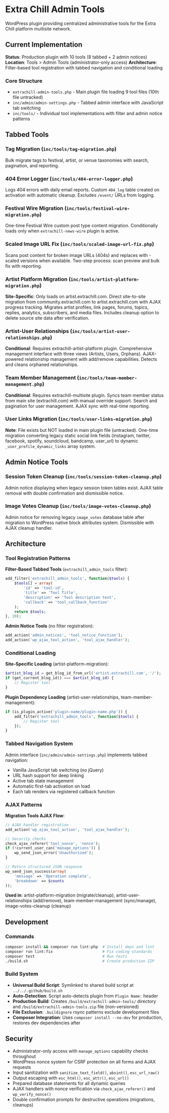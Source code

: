 # Extra Chill Admin Tools

WordPress plugin providing centralized administrative tools for the Extra Chill platform multisite network.

## Current Implementation

**Status**: Production plugin with 10 tools (8 tabbed + 2 admin notices)
**Location**: Tools > Admin Tools (administrator-only access)
**Architecture**: Filter-based tool registration with tabbed navigation and conditional loading

### Core Structure
- `extrachill-admin-tools.php` - Main plugin file loading 9 tool files (10th file untracked)
- `inc/admin/admin-settings.php` - Tabbed admin interface with JavaScript tab switching
- `inc/tools/` - Individual tool implementations with filter and admin notice patterns

## Tabbed Tools

### Tag Migration (`inc/tools/tag-migration.php`)
Bulk migrate tags to festival, artist, or venue taxonomies with search, pagination, and reporting.

### 404 Error Logger (`inc/tools/404-error-logger.php`)
Logs 404 errors with daily email reports. Custom `404_log` table created on activation with automatic cleanup. Excludes `/event/` URLs from logging.

### Festival Wire Migration (`inc/tools/festival-wire-migration.php`)
One-time Festival Wire custom post type content migration. Conditionally loads only when `extrachill-news-wire` plugin is active.

### Scaled Image URL Fix (`inc/tools/scaled-image-url-fix.php`)
Scans post content for broken image URLs (404s) and replaces with -scaled versions when available. Two-step process: scan preview and bulk fix with reporting.

### Artist Platform Migration (`inc/tools/artist-platform-migration.php`)
**Site-Specific**: Only loads on artist.extrachill.com. Direct site-to-site migration from community.extrachill.com to artist.extrachill.com with AJAX progress tracking. Migrates artist profiles, link pages, forums, topics, replies, analytics, subscribers, and media files. Includes cleanup option to delete source site data after verification.

### Artist-User Relationships (`inc/tools/artist-user-relationships.php`)
**Conditional**: Requires extrachill-artist-platform plugin. Comprehensive management interface with three views (Artists, Users, Orphans). AJAX-powered relationship management with add/remove capabilities. Detects and cleans orphaned relationships.

### Team Member Management (`inc/tools/team-member-management.php`)
**Conditional**: Requires extrachill-multisite plugin. Syncs team member status from main site (extrachill.com) with manual override support. Search and pagination for user management. AJAX sync with real-time reporting.

### User Links Migration (`inc/tools/user-links-migration.php`)
**Note**: File exists but NOT loaded in main plugin file (untracked). One-time migration converting legacy static social link fields (instagram, twitter, facebook, spotify, soundcloud, bandcamp, user_url) to dynamic `_user_profile_dynamic_links` array system.

## Admin Notice Tools

### Session Token Cleanup (`inc/tools/session-token-cleanup.php`)
Admin notice displaying when legacy session token tables exist. AJAX table removal with double confirmation and dismissible notice.

### Image Votes Cleanup (`inc/tools/image-votes-cleanup.php`)
Admin notice for removing legacy `image_votes` database table after migration to WordPress native block attributes system. Dismissible with AJAX cleanup handler.

## Architecture

### Tool Registration Patterns

**Filter-Based Tabbed Tools** (`extrachill_admin_tools` filter):
```php
add_filter('extrachill_admin_tools', function($tools) {
    $tools[] = array(
        'id' => 'tool-id',
        'title' => 'Tool Title',
        'description' => 'Tool description text',
        'callback' => 'tool_callback_function'
    );
    return $tools;
}, 10);
```

**Admin Notice Tools** (no filter registration):
```php
add_action('admin_notices', 'tool_notice_function');
add_action('wp_ajax_tool_action', 'tool_ajax_handler');
```

### Conditional Loading

**Site-Specific Loading** (artist-platform-migration):
```php
$artist_blog_id = get_blog_id_from_url('artist.extrachill.com', '/');
if (get_current_blog_id() === $artist_blog_id) {
    // Register tool
}
```

**Plugin Dependency Loading** (artist-user-relationships, team-member-management):
```php
if (is_plugin_active('plugin-name/plugin-name.php')) {
    add_filter('extrachill_admin_tools', function($tools) {
        // Register tool
    });
}
```

### Tabbed Navigation System

Admin interface (`inc/admin/admin-settings.php`) implements tabbed navigation:
- Vanilla JavaScript tab switching (no jQuery)
- URL hash support for deep linking
- Active tab state management
- Automatic first-tab activation on load
- Each tab renders via registered callback function

### AJAX Patterns

**Migration Tools AJAX Flow**:
```php
// AJAX handler registration
add_action('wp_ajax_tool_action', 'tool_ajax_handler');

// Security checks
check_ajax_referer('tool_nonce', 'nonce');
if (!current_user_can('manage_options')) {
    wp_send_json_error('Unauthorized');
}

// Return structured JSON response
wp_send_json_success(array(
    'message' => 'Operation complete',
    'breakdown' => $counts
));
```

**Used in**: artist-platform-migration (migrate/cleanup), artist-user-relationships (add/remove), team-member-management (sync/manage), image-votes-cleanup (cleanup)

## Development

### Commands
```bash
composer install && composer run lint:php  # Install deps and lint
composer run lint:fix                      # Fix coding standards
composer test                              # Run tests
./build.sh                                 # Create production ZIP
```

### Build System
- **Universal Build Script**: Symlinked to shared build script at `../../.github/build.sh`
- **Auto-Detection**: Script auto-detects plugin from `Plugin Name:` header
- **Production Build**: Creates `/build/extrachill-admin-tools/` directory and `/build/extrachill-admin-tools.zip` file (non-versioned)
- **File Exclusion**: `.buildignore` rsync patterns exclude development files
- **Composer Integration**: Uses `composer install --no-dev` for production, restores dev dependencies after

## Security

- Administrator-only access with `manage_options` capability checks throughout
- WordPress nonce system for CSRF protection on all forms and AJAX requests
- Input sanitization with `sanitize_text_field()`, `absint()`, `esc_url_raw()`
- Output escaping with `esc_html()`, `esc_attr()`, `esc_url()`
- Prepared database statements for all dynamic queries
- AJAX handlers with nonce verification via `check_ajax_referer()` and `wp_verify_nonce()`
- Double confirmation prompts for destructive operations (migrations, cleanups)